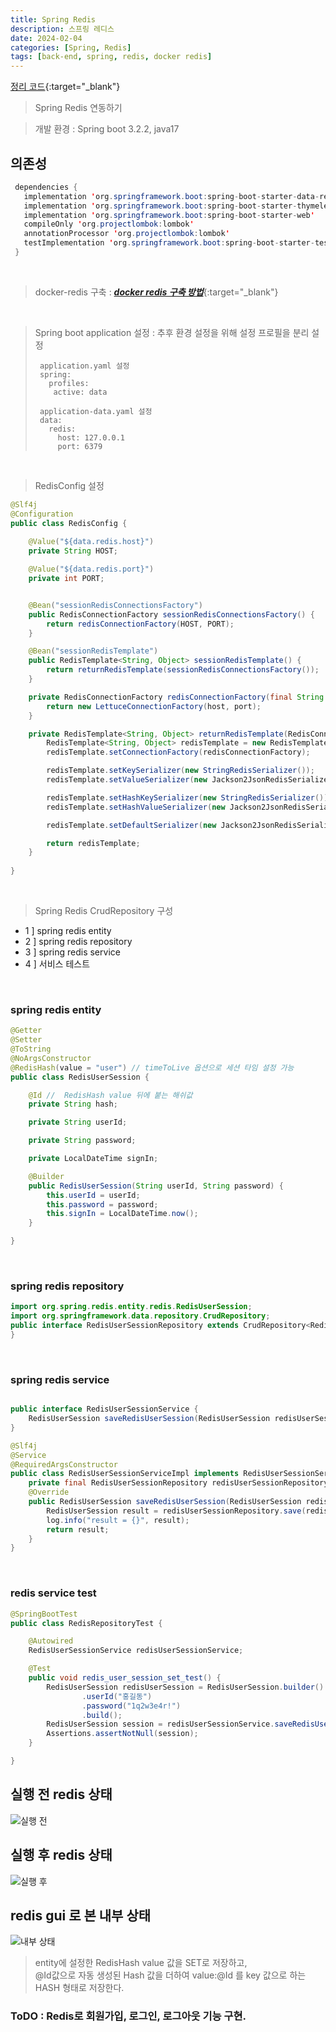 ```yaml
---
title: Spring Redis
description: 스프링 레디스
date: 2024-02-04
categories: [Spring, Redis]
tags: [back-end, spring, redis, docker redis]
---
```


[정리 코드](https://github.com/AngryPig123/spring-redis/tree/setting){:target="\_blank"}

> Spring Redis 연동하기


> 개발 환경 : Spring boot 3.2.2, java17

## 의존성 ##
 ```java
  dependencies {
    implementation 'org.springframework.boot:spring-boot-starter-data-redis'
    implementation 'org.springframework.boot:spring-boot-starter-thymeleaf'
    implementation 'org.springframework.boot:spring-boot-starter-web'
    compileOnly 'org.projectlombok:lombok'
    annotationProcessor 'org.projectlombok:lombok'
    testImplementation 'org.springframework.boot:spring-boot-starter-test'
  }
```
<br>

> docker-redis 구축 : [***docker redis 구축 방법***](https://angrypig123.github.io/posts/Redis(1)/ "도커레디스"){:target="\_blank"}


<br>

> Spring boot application 설정 : 추후 환경 설정을 위해 설정 프로필을 분리 설정
> ```text
>  application.yaml 설정
>  spring:
>    profiles:
>     active: data
>
>  application-data.yaml 설정
>  data:
>    redis:
>      host: 127.0.0.1
>      port: 6379
>```

<br>

> RedisConfig 설정

```java
@Slf4j
@Configuration
public class RedisConfig {
    
    @Value("${data.redis.host}")
    private String HOST;

    @Value("${data.redis.port}")
    private int PORT;


    @Bean("sessionRedisConnectionsFactory")
    public RedisConnectionFactory sessionRedisConnectionsFactory() {
        return redisConnectionFactory(HOST, PORT);
    }

    @Bean("sessionRedisTemplate")
    public RedisTemplate<String, Object> sessionRedisTemplate() {
        return returnRedisTemplate(sessionRedisConnectionsFactory());
    }

    private RedisConnectionFactory redisConnectionFactory(final String host, final int port) {
        return new LettuceConnectionFactory(host, port);
    }

    private RedisTemplate<String, Object> returnRedisTemplate(RedisConnectionFactory redisConnectionFactory) {
        RedisTemplate<String, Object> redisTemplate = new RedisTemplate<>();
        redisTemplate.setConnectionFactory(redisConnectionFactory);

        redisTemplate.setKeySerializer(new StringRedisSerializer());
        redisTemplate.setValueSerializer(new Jackson2JsonRedisSerializer<>(Object.class));

        redisTemplate.setHashKeySerializer(new StringRedisSerializer());
        redisTemplate.setHashValueSerializer(new Jackson2JsonRedisSerializer<>(Object.class));

        redisTemplate.setDefaultSerializer(new Jackson2JsonRedisSerializer<>(Object.class));

        return redisTemplate;
    }
    
}
```

<br>

> Spring Redis CrudRepository 구성

- 1 ] spring redis entity
- 2 ] spring redis repository
- 3 ] spring redis service
- 4 ] 서비스 테스트

<br>


### spring redis entity ###
```java
@Getter
@Setter
@ToString
@NoArgsConstructor
@RedisHash(value = "user") // timeToLive 옵션으로 세션 타임 설정 가능
public class RedisUserSession {

    @Id //  RedisHash value 뒤에 붙는 해쉬값
    private String hash;

    private String userId;

    private String password;

    private LocalDateTime signIn;

    @Builder
    public RedisUserSession(String userId, String password) {
        this.userId = userId;
        this.password = password;
        this.signIn = LocalDateTime.now();
    }

}
```

<br>

### spring redis repository ###
```java
import org.spring.redis.entity.redis.RedisUserSession;
import org.springframework.data.repository.CrudRepository;
public interface RedisUserSessionRepository extends CrudRepository<RedisUserSession, String> {
}
```

<br>

### spring redis service ###
```java

public interface RedisUserSessionService {
    RedisUserSession saveRedisUserSession(RedisUserSession redisUserSession);
}

@Slf4j
@Service
@RequiredArgsConstructor
public class RedisUserSessionServiceImpl implements RedisUserSessionService {
    private final RedisUserSessionRepository redisUserSessionRepository;
    @Override
    public RedisUserSession saveRedisUserSession(RedisUserSession redisUserSession) {
        RedisUserSession result = redisUserSessionRepository.save(redisUserSession);
        log.info("result = {}", result);
        return result;
    }
}
```

<br>

### redis service test ###
```java
@SpringBootTest
public class RedisRepositoryTest {

    @Autowired
    RedisUserSessionService redisUserSessionService;

    @Test
    public void redis_user_session_set_test() {
        RedisUserSession redisUserSession = RedisUserSession.builder()
                .userId("홍길동")
                .password("1q2w3e4r!")
                .build();
        RedisUserSession session = redisUserSessionService.saveRedisUserSession(redisUserSession);
        Assertions.assertNotNull(session);
    }

}

```

## 실행 전 redis 상태 ##
![실행 전](https://github.com/AngryPig123/angrypig123.github.io/assets/86225268/1a722de6-3af6-4c67-91c2-644091ef19a1)

## 실행 후 redis 상태 ##
![실행 후](https://github.com/AngryPig123/angrypig123.github.io/assets/86225268/349166c2-9f56-49a1-8f30-105ba7f28138)

## redis gui 로 본 내부 상태 ##
![내부 상태](https://github.com/AngryPig123/angrypig123.github.io/assets/86225268/fdd2bb2b-a1c9-486f-9723-a0888f2fd608)

> entity에 설정한 RedisHash value 값을 SET로 저장하고,<br> 
> @Id값으로 자동 생성된 Hash 값을 더하여 value:@Id 를 key 값으로 하는 HASH 형태로 저장한다. <br>

### ToDO : Redis로 회원가입, 로그인, 로그아웃 기능 구현. ###